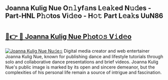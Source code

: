 ## Joanna Kulig Nue O𝚗𝚕yf𝚊ns L𝚎a𝚔ed N𝚞𝚍es - Part-HNL P𝚑𝚘tos Vi𝚍𝚎o - H𝚘𝚝 Part L𝚎a𝚔s UuN86

# <h2><a href="http://kfefkkn.oniu.top/?m=Joanna+Kulig+Nue">🔗👉 🔴 Joanna Kulig Nue P𝚑ot𝚘𝚜 V𝚒d𝚎o</a></h2>

[![Joanna Kulig Nue Nu𝚍e𝚜](https://i.imgur.com/0qMVB7G.gif)](http://kfefkkn.oniu.top/?m=Joanna+Kulig+Nue)
Digital media creator and web entertainer Joanna Kulig Nue, known for publishing dance and lifestyle tutorials through solo and collaborative dance presentations and brief videos. Joanna Kulig Nue's public image is marked by its open and sincere demeanor, but the complexities of his personal life remain a source of intrigue and fascination.  
